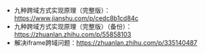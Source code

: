 - 九种跨域方式实现原理（完整版）：https://www.jianshu.com/p/cedc8b1cd84c
- 九种跨域方式实现原理（完整版）（备份）：https://zhuanlan.zhihu.com/p/55858103
- 解决iframe跨域问题：https://zhuanlan.zhihu.com/p/335140487